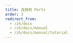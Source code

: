 ```yaml
---
title: 连接桩 Ports
order: 3
redirect_from:
  - /zh/docs
  - /zh/docs/manual
  - /zh/docs/manual/tutorial
---
```

